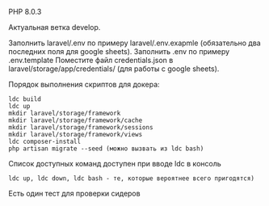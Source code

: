 PHP 8.0.3

Актуальная ветка develop.

Заполнить laravel/.env по примеру laravel/.env.exapmle (обязательно два последних поля для google sheets).
Заполнить .env по примеру .env.template
Поместите файл credentials.json в laravel/storage/app/credentials/ (для работы с google sheets).

Порядок выполнения скриптов для докера:

    ldc build
    ldc up
    mkdir laravel/storage/framework
    mkdir laravel/storage/framework/cache
    mkdir laravel/storage/framework/sessions
    mkdir laravel/storage/framework/views
    ldc composer-install
    php artisan migrate --seed (можно вызвать из ldc bash)
    
    
Список доступных команд доступен при вводе ldc в консоль
    
    ldc up, ldc down, ldc bash - те, которые вероятнее всего пригодятся)
    

Есть один тест для проверки сидеров
